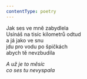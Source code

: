 ```yaml
---
contentType: poetry
---
```


<section>

Jak ses ve mně zabydlela  
Usínáš na tisíc kilometrů odtud  
a já jako ve snu  
jdu pro vodu po špičkách  
abych tě nevzbudila

_A už je to měsíc  
co ses tu nevyspala_

</section>
